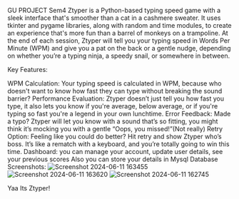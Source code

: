 GU PROJECT Sem4
Ztyper is a Python-based typing speed game with a sleek interface that's smoother than a cat in a cashmere sweater. It uses tkinter and pygame libraries, along with random and time modules, to create an experience that's more fun than a barrel of monkeys on a trampoline. At the end of each session, Ztyper will tell you your typing speed in Words Per Minute (WPM) and give you a pat on the back or a gentle nudge, depending on whether you’re a typing ninja, a speedy snail, or somewhere in between.

Key Features:

WPM Calculation: Your typing speed is calculated in WPM, because who doesn't want to know how fast they can type without breaking the sound barrier?
Performance Evaluation: Ztyper doesn’t just tell you how fast you type, it also lets you know if you're average, below average, or if you're typing so fast you're a legend in your own lunchtime.
Error Feedback: Made a typo? Ztyper will let you know with a sound that’s so fitting, you might think it’s mocking you with a gentle “Oops, you missed!”(Not really)
Retry Option: Feeling like you could do better? Hit retry and show Ztyper who’s boss. It’s like a rematch with a keyboard, and you’re totally going to win this time.
Dashboard: you can manage your account, update user details, see your previous scores
Also you can store your details in Mysql Database
Screenshots:
![Screenshot 2024-06-11 163455](https://github.com/ixoz/ZTyper/assets/148843416/fcb6db77-8c41-4d53-ab2b-dcf9ccbcd496)
![Screenshot 2024-06-11 163620](https://github.com/ixoz/ZTyper/assets/148843416/c918058f-c064-440b-8ac1-ea1f41a491bb)
![Screenshot 2024-06-11 162745](https://github.com/ixoz/ZTyper/assets/148843416/3c2e364e-1d04-41b9-821c-d4ff1140d944)

Yaa Its Ztyper!
